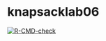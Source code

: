 # knapsacklab06
<!-- badges: start -->
  [![R-CMD-check](https://github.com/SamiraGoudarzilin/knapsacklab06/actions/workflows/R-CMD-check.yaml/badge.svg)](https://github.com/SamiraGoudarzilin/knapsacklab06/actions/workflows/R-CMD-check.yaml)
  <!-- badges: end -->